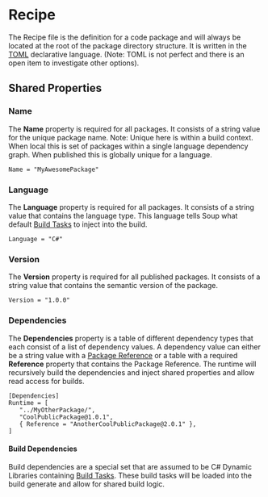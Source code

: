 # Recipe

The Recipe file is the definition for a code package and will always be located at the root of the package directory structure. It is written in the [TOML](https://toml.io/en/) declarative language. (Note: TOML is not perfect and there is an open item to investigate other options).

## Shared Properties

### Name
The **Name** property is required for all packages. It consists of a string value for the unique package name. Note: Unique here is within a build context. When local this is set of packages within a single language dependency graph. When published this is globally unique for a language.
```
Name = "MyAwesomePackage"
```

### Language
The **Language** property is required for all packages. It consists of a string value that contains the language type. This language tells Soup what default [Build Tasks](./BuildTask.md) to inject into the build.
```
Language = "C#"
```

### Version
The **Version** property is required for all published packages. It consists of a string value that contains the semantic version of the package.
```
Version = "1.0.0"
```

### Dependencies
The **Dependencies** property is a table of different dependency types that each consist of a list of dependency values. A dependency value can either be a string value with a [Package Reference](./PackageReference.md) or a table with a required **Reference** property that contains the Package Reference. The runtime will recursively build the dependencies and inject shared properties and allow read access for builds.
```
[Dependencies]
Runtime = [
   "../MyOtherPackage/",
   "CoolPublicPackage@1.0.1",
   { Reference = "AnotherCoolPublicPackage@2.0.1" },
]
```

#### Build Dependencies
Build dependencies are a special set that are assumed to be C# Dynamic Libraries containing [Build Tasks](./BuildTask.md). These build tasks will be loaded into the build generate and allow for shared build logic.